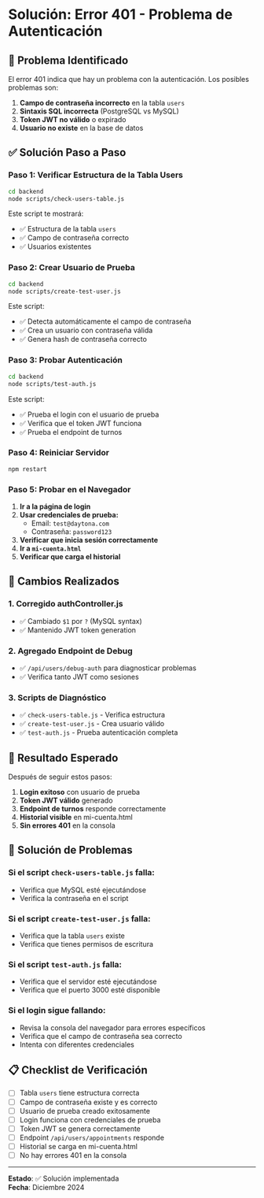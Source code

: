 # Solución: Error 401 - Problema de Autenticación

## 🚨 Problema Identificado

El error 401 indica que hay un problema con la autenticación. Los posibles problemas son:

1. **Campo de contraseña incorrecto** en la tabla `users`
2. **Sintaxis SQL incorrecta** (PostgreSQL vs MySQL)
3. **Token JWT no válido** o expirado
4. **Usuario no existe** en la base de datos

## ✅ Solución Paso a Paso

### Paso 1: Verificar Estructura de la Tabla Users

```bash
cd backend
node scripts/check-users-table.js
```

Este script te mostrará:
- ✅ Estructura de la tabla `users`
- ✅ Campo de contraseña correcto
- ✅ Usuarios existentes

### Paso 2: Crear Usuario de Prueba

```bash
cd backend
node scripts/create-test-user.js
```

Este script:
- ✅ Detecta automáticamente el campo de contraseña
- ✅ Crea un usuario con contraseña válida
- ✅ Genera hash de contraseña correcto

### Paso 3: Probar Autenticación

```bash
cd backend
node scripts/test-auth.js
```

Este script:
- ✅ Prueba el login con el usuario de prueba
- ✅ Verifica que el token JWT funciona
- ✅ Prueba el endpoint de turnos

### Paso 4: Reiniciar Servidor

```bash
npm restart
```

### Paso 5: Probar en el Navegador

1. **Ir a la página de login**
2. **Usar credenciales de prueba:**
   - Email: `test@daytona.com`
   - Contraseña: `password123`
3. **Verificar que inicia sesión correctamente**
4. **Ir a `mi-cuenta.html`**
5. **Verificar que carga el historial**

## 🔧 Cambios Realizados

### 1. **Corregido authController.js**
- ✅ Cambiado `$1` por `?` (MySQL syntax)
- ✅ Mantenido JWT token generation

### 2. **Agregado Endpoint de Debug**
- ✅ `/api/users/debug-auth` para diagnosticar problemas
- ✅ Verifica tanto JWT como sesiones

### 3. **Scripts de Diagnóstico**
- ✅ `check-users-table.js` - Verifica estructura
- ✅ `create-test-user.js` - Crea usuario válido
- ✅ `test-auth.js` - Prueba autenticación completa

## 🎯 Resultado Esperado

Después de seguir estos pasos:

1. **Login exitoso** con usuario de prueba
2. **Token JWT válido** generado
3. **Endpoint de turnos** responde correctamente
4. **Historial visible** en mi-cuenta.html
5. **Sin errores 401** en la consola

## 🐛 Solución de Problemas

### Si el script `check-users-table.js` falla:
- Verifica que MySQL esté ejecutándose
- Verifica la contraseña en el script

### Si el script `create-test-user.js` falla:
- Verifica que la tabla `users` existe
- Verifica que tienes permisos de escritura

### Si el script `test-auth.js` falla:
- Verifica que el servidor esté ejecutándose
- Verifica que el puerto 3000 esté disponible

### Si el login sigue fallando:
- Revisa la consola del navegador para errores específicos
- Verifica que el campo de contraseña sea correcto
- Intenta con diferentes credenciales

## 📋 Checklist de Verificación

- [ ] Tabla `users` tiene estructura correcta
- [ ] Campo de contraseña existe y es correcto
- [ ] Usuario de prueba creado exitosamente
- [ ] Login funciona con credenciales de prueba
- [ ] Token JWT se genera correctamente
- [ ] Endpoint `/api/users/appointments` responde
- [ ] Historial se carga en mi-cuenta.html
- [ ] No hay errores 401 en la consola

---

**Estado**: ✅ Solución implementada  
**Fecha**: Diciembre 2024 